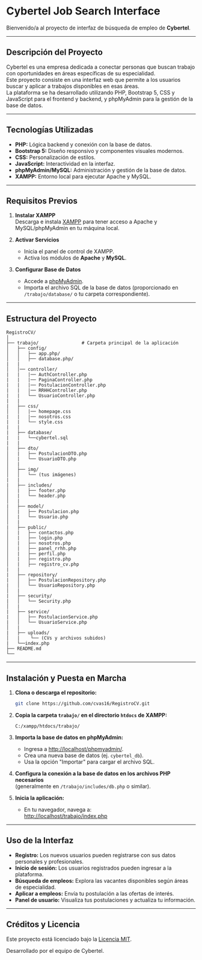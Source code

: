 # Cybertel Job Search Interface

Bienvenido/a al proyecto de interfaz de búsqueda de empleo de **Cybertel**.

---

## Descripción del Proyecto

Cybertel es una empresa dedicada a conectar personas que buscan trabajo con oportunidades en áreas específicas de su especialidad.  
Este proyecto consiste en una interfaz web que permite a los usuarios buscar y aplicar a trabajos disponibles en esas áreas.  
La plataforma se ha desarrollado utilizando PHP, Bootstrap 5, CSS y JavaScript para el frontend y backend, y phpMyAdmin para la gestión de la base de datos.

---

## Tecnologías Utilizadas

- **PHP:** Lógica backend y conexión con la base de datos.
- **Bootstrap 5:** Diseño responsivo y componentes visuales modernos.
- **CSS:** Personalización de estilos.
- **JavaScript:** Interactividad en la interfaz.
- **phpMyAdmin/MySQL:** Administración y gestión de la base de datos.
- **XAMPP:** Entorno local para ejecutar Apache y MySQL.

---

## Requisitos Previos

1. **Instalar XAMPP**  
   Descarga e instala [XAMPP](https://www.apachefriends.org/index.html) para tener acceso a Apache y MySQL/phpMyAdmin en tu máquina local.

2. **Activar Servicios**  
   - Inicia el panel de control de XAMPP.
   - Activa los módulos de **Apache** y **MySQL**.

3. **Configurar Base de Datos**  
   - Accede a [phpMyAdmin](http://localhost/phpmyadmin/).
   - Importa el archivo SQL de la base de datos (proporcionado en `/trabajo/database/` o tu carpeta correspondiente).

---

## Estructura del Proyecto

```plaintext
RegistroCV/
│
├── trabajo/                # Carpeta principal de la aplicación
│   ├── config/             
│   │   ├── app.php/
│   │   ├── database.php/
|   |
│   │── controller/
|   |   |── AuthController.php
|   |   |── PaginaController.php
|   |   |── PostulacionController.php
|   |   |── RRHHController.php
|   |   └── UsuarioController.php
|   |
|   ├── css/
│   │   |── homepage.css
|   |   |── nosotros.css
|   |   └── style.css
|   |
|   ├── database/
|   |   └──cybertel.sql
|   |
|   ├── dto/
│   |   ├── PostulacionDTO.php
│   |   └── UsuarioDTO.php
│   | 
│   ├── img/
│   │   └── (tus imágenes)
|   |
|   ├── includes/
│   |   ├── footer.php
│   |   └── header.php
│   |  
|   ├── model/
│   |   ├── Postulacion.php
│   |   └── Usuario.php
│   |
|   ├── public/
│   |   ├── contactos.php
│   |   ├── login.php
│   |   ├── nosotros.php
│   |   ├── panel_rrhh.php
│   |   ├── perfil.php
│   |   ├── registro.php
│   |   ├── registro_cv.php
|   |
|   ├── repository/
|   │   ├── PostulacionRepository.php
|   │   └── UsuarioRepository.php
│   |
|   ├── security/
|   │   └── Security.php
│   |
|   ├── service/
|   │   ├── PostulacionService.php
|   │   └── UsuarioService.php
│   |
|   ├── uploads/
│   |    └── (CVs y archivos subidos)
|   └──index.php
├── README.md
└── 
```

---

## Instalación y Puesta en Marcha

1. **Clona o descarga el repositorio:**
   ```bash
   git clone https://github.com/cvas16/RegistroCV.git
   ```

2. **Copia la carpeta `trabajo/` en el directorio `htdocs` de XAMPP:**
   ```plaintext
   C:/xampp/htdocs/trabajo/
   ```

3. **Importa la base de datos en phpMyAdmin:**
   - Ingresa a [http://localhost/phpmyadmin/](http://localhost/phpmyadmin/).
   - Crea una nueva base de datos (ej. `cybertel_db`).
   - Usa la opción "Importar" para cargar el archivo SQL.

4. **Configura la conexión a la base de datos en los archivos PHP necesarios**  
   (generalmente en `/trabajo/includes/db.php` o similar).

5. **Inicia la aplicación:**
   - En tu navegador, navega a:  
     [http://localhost/trabajo/index.php](http://localhost/trabajo/index.php)

---

## Uso de la Interfaz

- **Registro:** Los nuevos usuarios pueden registrarse con sus datos personales y profesionales.
- **Inicio de sesión:** Los usuarios registrados pueden ingresar a la plataforma.
- **Búsqueda de empleos:** Explora las vacantes disponibles según áreas de especialidad.
- **Aplicar a empleos:** Envía tu postulación a las ofertas de interés.
- **Panel de usuario:** Visualiza tus postulaciones y actualiza tu información.

---

## Créditos y Licencia

Este proyecto está licenciado bajo la [Licencia MIT](https://opensource.org/licenses/MIT).

Desarrollado por el equipo de Cybertel.
